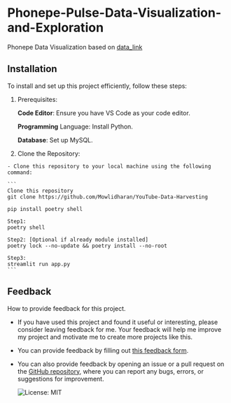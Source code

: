 # Phonepe-Pulse-Data-Visualization-and-Exploration
Phonepe Data Visualization based on [data_link](https://github.com/PhonePe/pulse#readme)
## Installation 
To install and set up this project efficiently, follow these steps:

  1. Prerequisites:
  
      **Code Editor**: Ensure you have VS Code as your code editor.
    
      **Programming** Language: Install Python.
    
      **Database**: Set up MySQL.
   
  2. Clone the Repository:
  
    - Clone this repository to your local machine using the following command:
    
    ```
    Clone this repository
    git clone https://github.com/Mowlidharan/YouTube-Data-Harvesting
  
    pip install poetry shell
  
    Step1:
    poetry shell
    
    Step2: [Optional if already module installed]
    poetry lock --no-update && poetry install --no-root
    
    Step3:
    streamlit run app.py
    ```
## Feedback

How to provide feedback for this project.

- If you have used this project and found it useful or interesting, please consider leaving feedback for me. Your feedback will help me improve my project and motivate me to create more projects like this.
- You can provide feedback by filling out [this feedback form](https://forms.gle/ze9sZecVWGghoW3D7).
- You can also provide feedback by opening an issue or a pull request on the [GitHub repository](https://github.com/Mowlidharan/Phonepe-Pulse-Data-Visualization-and-Exploration), where you can report any bugs, errors, or suggestions for improvement.

  ![License: MIT](https://img.shields.io/badge/License-MIT-yellow.svg)
